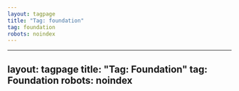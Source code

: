 ```yaml
---
layout: tagpage
title: "Tag: foundation"
tag: foundation
robots: noindex
---
```

---
layout: tagpage
title: "Tag: Foundation"
tag: Foundation
robots: noindex
---
